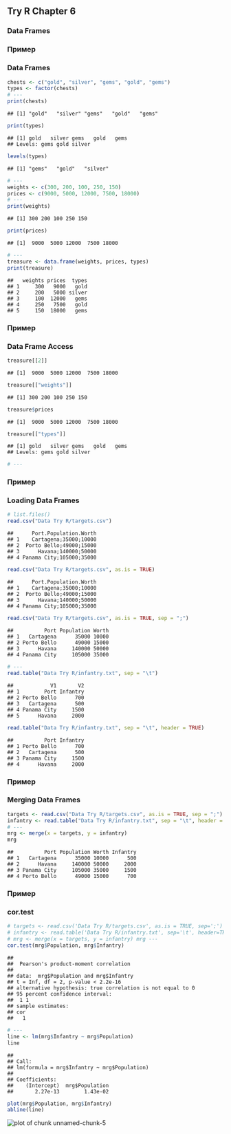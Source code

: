 ## Try R Chapter 6

### Data Frames

### Пример
### Data Frames

```r
chests <- c("gold", "silver", "gems", "gold", "gems")
types <- factor(chests)
# ---
print(chests)
```

```
## [1] "gold"   "silver" "gems"   "gold"   "gems"
```

```r
print(types)
```

```
## [1] gold   silver gems   gold   gems  
## Levels: gems gold silver
```

```r
levels(types)
```

```
## [1] "gems"   "gold"   "silver"
```

```r
# ---
weights <- c(300, 200, 100, 250, 150)
prices <- c(9000, 5000, 12000, 7500, 18000)
# ---
print(weights)
```

```
## [1] 300 200 100 250 150
```

```r
print(prices)
```

```
## [1]  9000  5000 12000  7500 18000
```

```r
# ---
treasure <- data.frame(weights, prices, types)
print(treasure)
```

```
##   weights prices  types
## 1     300   9000   gold
## 2     200   5000 silver
## 3     100  12000   gems
## 4     250   7500   gold
## 5     150  18000   gems
```


### Пример
### Data Frame Access

```r
treasure[[2]]
```

```
## [1]  9000  5000 12000  7500 18000
```

```r
treasure[["weights"]]
```

```
## [1] 300 200 100 250 150
```

```r
treasure$prices
```

```
## [1]  9000  5000 12000  7500 18000
```

```r
treasure[["types"]]
```

```
## [1] gold   silver gems   gold   gems  
## Levels: gems gold silver
```

```r
# ---
```


### Пример
### Loading Data Frames

```r
# list.files()
read.csv("Data Try R/targets.csv")
```

```
##      Port.Population.Worth
## 1    Cartagena;35000;10000
## 2  Porto Bello;49000;15000
## 3      Havana;140000;50000
## 4 Panama City;105000;35000
```

```r
read.csv("Data Try R/targets.csv", as.is = TRUE)
```

```
##      Port.Population.Worth
## 1    Cartagena;35000;10000
## 2  Porto Bello;49000;15000
## 3      Havana;140000;50000
## 4 Panama City;105000;35000
```

```r
read.csv("Data Try R/targets.csv", as.is = TRUE, sep = ";")
```

```
##          Port Population Worth
## 1   Cartagena      35000 10000
## 2 Porto Bello      49000 15000
## 3      Havana     140000 50000
## 4 Panama City     105000 35000
```

```r
# ---
read.table("Data Try R/infantry.txt", sep = "\t")
```

```
##            V1       V2
## 1        Port Infantry
## 2 Porto Bello      700
## 3   Cartagena      500
## 4 Panama City     1500
## 5      Havana     2000
```

```r
read.table("Data Try R/infantry.txt", sep = "\t", header = TRUE)
```

```
##          Port Infantry
## 1 Porto Bello      700
## 2   Cartagena      500
## 3 Panama City     1500
## 4      Havana     2000
```

### Пример
### Merging Data Frames

```r
targets <- read.csv("Data Try R/targets.csv", as.is = TRUE, sep = ";")
infantry <- read.table("Data Try R/infantry.txt", sep = "\t", header = TRUE)
# ---
mrg <- merge(x = targets, y = infantry)
mrg
```

```
##          Port Population Worth Infantry
## 1   Cartagena      35000 10000      500
## 2      Havana     140000 50000     2000
## 3 Panama City     105000 35000     1500
## 4 Porto Bello      49000 15000      700
```


### Пример
### cor.test

```r
# targets <- read.csv('Data Try R/targets.csv', as.is = TRUE, sep=';')
# infantry <- read.table('Data Try R/infantry.txt', sep='\t', header=TRUE)
# mrg <- merge(x = targets, y = infantry) mrg ---
cor.test(mrg$Population, mrg$Infantry)
```

```
## 
## 	Pearson's product-moment correlation
## 
## data:  mrg$Population and mrg$Infantry
## t = Inf, df = 2, p-value < 2.2e-16
## alternative hypothesis: true correlation is not equal to 0
## 95 percent confidence interval:
##  1 1
## sample estimates:
## cor 
##   1
```

```r
# ---
line <- lm(mrg$Infantry ~ mrg$Population)
line
```

```
## 
## Call:
## lm(formula = mrg$Infantry ~ mrg$Population)
## 
## Coefficients:
##    (Intercept)  mrg$Population  
##       2.27e-13        1.43e-02
```

```r
plot(mrg$Population, mrg$Infantry)
abline(line)
```

![plot of chunk unnamed-chunk-5](figure/unnamed-chunk-5.png) 


